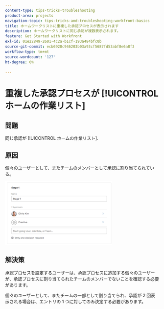 ```yaml
---
content-type: tips-tricks-troubleshooting
product-area: projects
navigation-topic: tips-tricks-and-troubleshooting-workfront-basics
title: ホームワークリストに重複した承認プロセスが表示されます
description: ホームワークリストに同じ承認が複数表示されます。
feature: Get Started with Workfront
exl-id: 01e22849-2601-4c2a-b1cf-193a484bfc0b
source-git-commit: ecb6928c946203b03a93cf5687fd53abf8e6a8f3
workflow-type: tm+mt
source-wordcount: '127'
ht-degree: 0%

---
```


# 重複した承認プロセスが [!UICONTROL ホームの作業リスト]

## 問題

同じ承認が [!UICONTROL ホームの作業リスト].

## 原因

個々のユーザーとして、またチームのメンバーとして承認に割り当てられている。

![](assets/stages-approval-350x208.png)

## 解決策

承認プロセスを設定するユーザーは、承認プロセスに追加する個々のユーザーが、承認プロセスに割り当てられたチームのメンバーでないことを確認する必要があります。

個々のユーザーとして、またチームの一部として割り当てられ、承認が 2 回表示される場合は、エントリの 1 つに対してのみ決定する必要があります。
